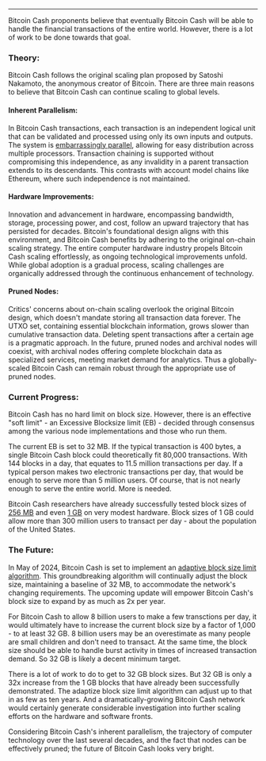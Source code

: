 ---
Bitcoin Cash proponents believe that eventually Bitcoin Cash will be able to handle the financial transactions of the entire world. However, there is a lot of work to be done towards that goal.

### Theory:

Bitcoin Cash follows the original scaling plan proposed by Satoshi Nakamoto, the anonymous creator of Bitcoin. There are three main reasons to believe that Bitcoin Cash can continue scaling to global levels.

#### Inherent Parallelism:

In Bitcoin Cash transactions, each transaction is an independent logical unit that can be validated and processed using only its own inputs and outputs. The system is [embarrassingly parallel](https://en.wikipedia.org/wiki/Embarrassingly_parallel), allowing for easy distribution across multiple processors. Transaction chaining is supported without compromising this independence, as any invalidity in a parent transaction extends to its descendants. This contrasts with account model chains like Ethereum, where such independence is not maintained.

#### Hardware Improvements:

Innovation and advancement in hardware, encompassing bandwidth, storage, processing power, and cost, follow an upward trajectory that has persisted for decades. Bitcoin's foundational design aligns with this environment, and Bitcoin Cash benefits by adhering to the original on-chain scaling strategy. The entire computer hardware industry propels Bitcoin Cash scaling effortlessly, as ongoing technological improvements unfold. While global adoption is a gradual process, scaling challenges are organically addressed through the continuous enhancement of technology.

#### Pruned Nodes:

Critics' concerns about on-chain scaling overlook the original Bitcoin design, which doesn't mandate storing all transaction data forever. The UTXO set, containing essential blockchain information, grows slower than cumulative transaction data. Deleting spent transactions after a certain age is a pragmatic approach. In the future, pruned nodes and archival nodes will coexist, with archival nodes offering complete blockchain data as specialized services, meeting market demand for analytics. Thus a globally-scaled Bitcoin Cash can remain robust through the appropriate use of pruned nodes.


### Current Progress:

Bitcoin Cash has no hard limit on block size. However, there is an effective "soft limit" - an Excessive Blocksize limit (EB) - decided through consensus among the various node implementations and those who run them.

The current EB is set to 32 MB. If the typical transaction is 400 bytes, a single Bitcoin Cash block could theoretically fit 80,000 transactions. With 144 blocks in a day, that equates to 11.5 million transactions per day. If a typical person makes two electronic transactions per day, that would be enough to serve more than 5 million users. Of course, that is not nearly enough to serve the entire world. More is needed.

Bitcoin Cash researchers have already successfully tested block sizes of [256 MB](https://read.cash/@mtrycz/how-my-rpi4-handles-mining-256mb-blocks-3ca73237) and even [1 GB](https://read.cash/@mtrycz/how-my-rpi4-handles-mining-1gb-blocks-e5d09d83) on very modest hardware. Block sizes of 1 GB could allow more than 300 million users to transact per day - about the population of the United States.


### The Future:

In May of 2024, Bitcoin Cash is set to implement an [adaptive block size limit algorithm](https://gitlab.com/0353F40E/ebaa). This groundbreaking algorithm will continually adjust the block size, maintaining a baseline of 32 MB, to accommodate the network's changing requirements. The upcoming update will empower Bitcoin Cash's block size to expand by as much as 2x per year. 

For Bitcoin Cash to allow 8 billion users to make a few transctions per day, it would ultimately have to increase the current block size by a factor of 1,000 - to at least 32 GB. 8 billion users may be an overestimate as many people are small children and don't need to transact. At the same time, the block size should be able to handle burst activity in times of increased transaction demand. So 32 GB is likely a decent minimum target. 

There is a lot of work to do to get to 32 GB block sizes. But 32 GB is only a 32x increase from the 1 GB blocks that have already been successfully demonstrated. The adaptize block size limit algorithm can adjust up to that in as few as ten years. And a dramatically-growing Bitcoin Cash network would certainly generate considerable investigation into further scaling efforts on the hardware and software fronts. 

Considering Bitcoin Cash's inherent parallelism, the trajectory of computer technology over the last several decades, and the fact that nodes can be effectively pruned; the future of Bitcoin Cash looks very bright.